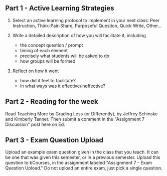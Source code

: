 ## Part 1 - Active Learning Strategies

1. Select an active learning protocol to implement in your next class: Peer Instruction, Think-Pair-Share, Purposeful Question, Quick Write, Other...

2. Write a detailed description of how you will facilitate it, including
    - the concept question / prompt
    - timing of each element
    - precisely what students will be asked to do
    - how groups will be formed

3. Reflect on how it went
    - how did it feel to facilitate?
    - in what ways was it effective/ineffective?

## Part 2 - Reading for the week

Read Teaching More by Grading Less (or Differently), by Jeffrey Schinske and Kimberly Tanner. Then submit a comment in the "Assignment 7 Discussion" post here on Ed.

## Part 3 - Exam Question Upload

Upload an example exam question given in the class that you teach. It can be one that was given this semester, or in a previous semester. Upload this question to bCourses, in the assignment labeled "Assignment 7 - Exam Question Upload." Do not upload an entire exam, just pick a single question.
